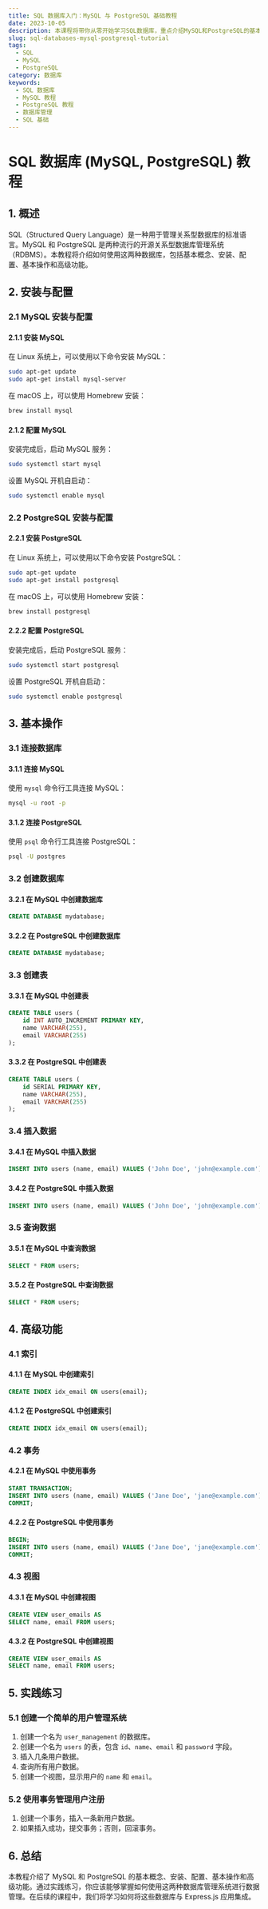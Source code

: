 ```yaml
---
title: SQL 数据库入门：MySQL 与 PostgreSQL 基础教程
date: 2023-10-05
description: 本课程将带你从零开始学习SQL数据库，重点介绍MySQL和PostgreSQL的基本操作和高级特性，帮助你掌握数据库管理的核心技能。
slug: sql-databases-mysql-postgresql-tutorial
tags:
  - SQL
  - MySQL
  - PostgreSQL
category: 数据库
keywords:
  - SQL 数据库
  - MySQL 教程
  - PostgreSQL 教程
  - 数据库管理
  - SQL 基础
---
```


# SQL 数据库 (MySQL, PostgreSQL) 教程

## 1. 概述

SQL（Structured Query Language）是一种用于管理关系型数据库的标准语言。MySQL 和 PostgreSQL 是两种流行的开源关系型数据库管理系统（RDBMS）。本教程将介绍如何使用这两种数据库，包括基本概念、安装、配置、基本操作和高级功能。

## 2. 安装与配置

### 2.1 MySQL 安装与配置

#### 2.1.1 安装 MySQL

在 Linux 系统上，可以使用以下命令安装 MySQL：

```bash
sudo apt-get update
sudo apt-get install mysql-server
```

在 macOS 上，可以使用 Homebrew 安装：

```bash
brew install mysql
```

#### 2.1.2 配置 MySQL

安装完成后，启动 MySQL 服务：

```bash
sudo systemctl start mysql
```

设置 MySQL 开机自启动：

```bash
sudo systemctl enable mysql
```

### 2.2 PostgreSQL 安装与配置

#### 2.2.1 安装 PostgreSQL

在 Linux 系统上，可以使用以下命令安装 PostgreSQL：

```bash
sudo apt-get update
sudo apt-get install postgresql
```

在 macOS 上，可以使用 Homebrew 安装：

```bash
brew install postgresql
```

#### 2.2.2 配置 PostgreSQL

安装完成后，启动 PostgreSQL 服务：

```bash
sudo systemctl start postgresql
```

设置 PostgreSQL 开机自启动：

```bash
sudo systemctl enable postgresql
```

## 3. 基本操作

### 3.1 连接数据库

#### 3.1.1 连接 MySQL

使用 `mysql` 命令行工具连接 MySQL：

```bash
mysql -u root -p
```

#### 3.1.2 连接 PostgreSQL

使用 `psql` 命令行工具连接 PostgreSQL：

```bash
psql -U postgres
```

### 3.2 创建数据库

#### 3.2.1 在 MySQL 中创建数据库

```sql
CREATE DATABASE mydatabase;
```

#### 3.2.2 在 PostgreSQL 中创建数据库

```sql
CREATE DATABASE mydatabase;
```

### 3.3 创建表

#### 3.3.1 在 MySQL 中创建表

```sql
CREATE TABLE users (
    id INT AUTO_INCREMENT PRIMARY KEY,
    name VARCHAR(255),
    email VARCHAR(255)
);
```

#### 3.3.2 在 PostgreSQL 中创建表

```sql
CREATE TABLE users (
    id SERIAL PRIMARY KEY,
    name VARCHAR(255),
    email VARCHAR(255)
);
```

### 3.4 插入数据

#### 3.4.1 在 MySQL 中插入数据

```sql
INSERT INTO users (name, email) VALUES ('John Doe', 'john@example.com');
```

#### 3.4.2 在 PostgreSQL 中插入数据

```sql
INSERT INTO users (name, email) VALUES ('John Doe', 'john@example.com');
```

### 3.5 查询数据

#### 3.5.1 在 MySQL 中查询数据

```sql
SELECT * FROM users;
```

#### 3.5.2 在 PostgreSQL 中查询数据

```sql
SELECT * FROM users;
```

## 4. 高级功能

### 4.1 索引

#### 4.1.1 在 MySQL 中创建索引

```sql
CREATE INDEX idx_email ON users(email);
```

#### 4.1.2 在 PostgreSQL 中创建索引

```sql
CREATE INDEX idx_email ON users(email);
```

### 4.2 事务

#### 4.2.1 在 MySQL 中使用事务

```sql
START TRANSACTION;
INSERT INTO users (name, email) VALUES ('Jane Doe', 'jane@example.com');
COMMIT;
```

#### 4.2.2 在 PostgreSQL 中使用事务

```sql
BEGIN;
INSERT INTO users (name, email) VALUES ('Jane Doe', 'jane@example.com');
COMMIT;
```

### 4.3 视图

#### 4.3.1 在 MySQL 中创建视图

```sql
CREATE VIEW user_emails AS
SELECT name, email FROM users;
```

#### 4.3.2 在 PostgreSQL 中创建视图

```sql
CREATE VIEW user_emails AS
SELECT name, email FROM users;
```

## 5. 实践练习

### 5.1 创建一个简单的用户管理系统

1. 创建一个名为 `user_management` 的数据库。
2. 创建一个名为 `users` 的表，包含 `id`、`name`、`email` 和 `password` 字段。
3. 插入几条用户数据。
4. 查询所有用户数据。
5. 创建一个视图，显示用户的 `name` 和 `email`。

### 5.2 使用事务管理用户注册

1. 创建一个事务，插入一条新用户数据。
2. 如果插入成功，提交事务；否则，回滚事务。

## 6. 总结

本教程介绍了 MySQL 和 PostgreSQL 的基本概念、安装、配置、基本操作和高级功能。通过实践练习，你应该能够掌握如何使用这两种数据库管理系统进行数据管理。在后续的课程中，我们将学习如何将这些数据库与 Express.js 应用集成。